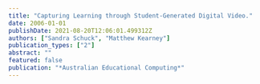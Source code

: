 ```yaml
---
title: "Capturing Learning through Student-Generated Digital Video."
date: 2006-01-01
publishDate: 2021-08-20T12:06:01.499312Z
authors: ["Sandra Schuck", "Matthew Kearney"]
publication_types: ["2"]
abstract: ""
featured: false
publication: "*Australian Educational Computing*"
---
```


